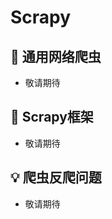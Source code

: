 Scrapy  
====

## :watermelon: 通用网络爬虫  
- 敬请期待


## :wrench:  Scrapy框架  
- 敬请期待


## :bulb: 爬虫反爬问题
- 敬请期待

